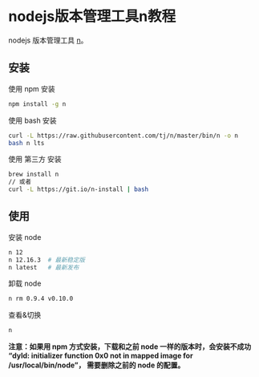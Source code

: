# nodejs版本管理工具n教程

nodejs 版本管理工具 [n](https://www.npmjs.com/package/n)。

## 安装

使用 npm 安装

```bash
npm install -g n
```

使用 bash 安装

```bash
curl -L https://raw.githubusercontent.com/tj/n/master/bin/n -o n
bash n lts
```

使用 第三方 安装

```bash
brew install n
// 或者
curl -L https://git.io/n-install | bash
```

## 使用

安装 node

```bash
n 12
n 12.16.3  # 最新稳定版
n latest   # 最新发布
```

卸载 node

```bash
n rm 0.9.4 v0.10.0
```

查看&切换

```bash
n
```

__注意：如果用 npm 方式安装，下载和之前 node 一样的版本时，会安装不成功 “dyld: initializer function 0x0 not in mapped image for /usr/local/bin/node”， 需要删除之前的 node 的配置。__
